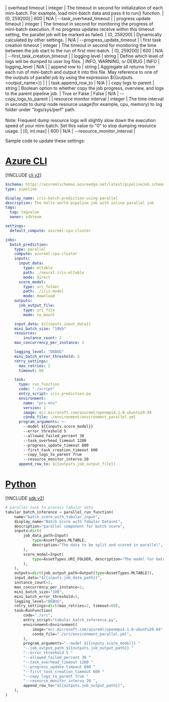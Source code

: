 | overhead timeout | integer | The timeout in second for initialization of each mini-batch. For example, load mini-batch data and pass it to run() function. | (0, 259200] | 600 | N/A | --task_overhead_timeout |
| progress update timeout | integer | The timeout in second for monitoring the progress of mini-batch execution. If no progress updates receive within this timeout setting, the parallel job will be marked as failed. | (0, 259200] | Dynamically calculated by other settings. | N/A | --progress_update_timeout |
| first task creation timeout | integer | The timeout in second for monitoring the time between the job start to the run of first mini-batch. | (0, 259200] | 600 | N/A | --first_task_creation_timeout |
| logging level | string | Define which level of logs will be dumped to user log files. | INFO, WARNING, or DEBUG | INFO | logging_level | N/A |
| append row to | string | Aggregate all returns from each run of mini-batch and output it into this file. May reference to one of the outputs of parallel job by using the expression ${{outputs.<output_name>}} |  |  | task.append_row_to | N/A |
| copy logs to parent | string | Boolean option to whether copy the job progress, overview, and logs to the parent pipeline job. | True or False | False | N/A | --copy_logs_to_parent |
| resource monitor interval | integer | The time interval in seconds to dump node resource usage(for example, cpu, memory) to log folder under "logs/sys/perf" path.<br><br>Note: Frequent dump resource logs will slightly slow down the execution speed of your mini-batch. Set this value to "0" to stop dumping resource usage. | [0, int.max] | 600 | N/A | --resource_monitor_interval |

Sample code to update these settings:

# [Azure CLI](#tab/cliv2)

[!INCLUDE [cli v2](../../includes/machine-learning-cli-v2.md)]

```yaml
$schema: https://azuremlschemas.azureedge.net/latest/pipelineJob.schema.json
type: pipeline

display_name: iris-batch-prediction-using-parallel
description: The hello world pipeline job with inline parallel job
tags:
  tag: tagvalue
  owner: sdkteam

settings:
  default_compute: azureml:cpu-cluster

jobs:
  batch_prediction:
    type: parallel
    compute: azureml:cpu-cluster
    inputs:
      input_data: 
        type: mltable
        path: ./neural-iris-mltable
        mode: direct
      score_model: 
        type: uri_folder
        path: ./iris-model
        mode: download
    outputs:
      job_output_file:
        type: uri_file
        mode: rw_mount

    input_data: ${{inputs.input_data}}
    mini_batch_size: "10kb"
    resources:
        instance_count: 2
    max_concurrency_per_instance: 2

    logging_level: "DEBUG"
    mini_batch_error_threshold: 5
    retry_settings:
      max_retries: 2
      timeout: 60

    task:
      type: run_function
      code: "./script"
      entry_script: iris_prediction.py
      environment:
        name: "prs-env"
        version: 1
        image: mcr.microsoft.com/azureml/openmpi4.1.0-ubuntu20.04
        conda_file: ./environment/environment_parallel.yml
      program_arguments: >-
        --model ${{inputs.score_model}}
        --error_threshold 5
        --allowed_failed_percent 30
        --task_overhead_timeout 1200
        --progress_update_timeout 600
        --first_task_creation_timeout 600
        --copy_logs_to_parent True
        --resource_monitor_interva 20
      append_row_to: ${{outputs.job_output_file}}

```

# [Python](#tab/python)

[!INCLUDE [sdk v2](../../includes/machine-learning-sdk-v2.md)]

```python
# parallel task to process tabular data
tabular_batch_inference = parallel_run_function(
    name="batch_score_with_tabular_input",
    display_name="Batch Score with Tabular Dataset",
    description="parallel component for batch score",
    inputs=dict(
        job_data_path=Input(
            type=AssetTypes.MLTABLE,
            description="The data to be split and scored in parallel",
        ),
        score_model=Input(
            type=AssetTypes.URI_FOLDER, description="The model for batch score."
        ),
    ),
    outputs=dict(job_output_path=Output(type=AssetTypes.MLTABLE)),
    input_data="${{inputs.job_data_path}}",
    instance_count=2,
    max_concurrency_per_instance=2,
    mini_batch_size="100",
    mini_batch_error_threshold=5,
    logging_level="DEBUG",
    retry_settings=dict(max_retries=2, timeout=60),
    task=RunFunction(
        code="./src",
        entry_script="tabular_batch_inference.py",
        environment=Environment(
            image="mcr.microsoft.com/azureml/openmpi4.1.0-ubuntu20.04",
            conda_file="./src/environment_parallel.yml",
        ),
        program_arguments="--model ${{inputs.score_model}} "
        "--job_output_path ${{outputs.job_output_path}} "
        "--error_threshold 5 "
        "--allowed_failed_percent 30 "
        "--task_overhead_timeout 1200 "
        "--progress_update_timeout 600 "
        "--first_task_creation_timeout 600 "
        "--copy_logs_to_parent True "
        "--resource_monitor_interva 20 ",
        append_row_to="${{outputs.job_output_path}}",
    ),
)
```
